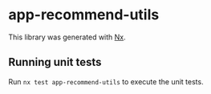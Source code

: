 # app-recommend-utils

This library was generated with [Nx](https://nx.dev).

## Running unit tests

Run `nx test app-recommend-utils` to execute the unit tests.
